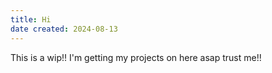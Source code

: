 ```yaml
---
title: Hi
date created: 2024-08-13
---
```


This is a wip!! I'm getting my projects on here asap trust me!!